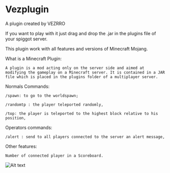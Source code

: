 # Vezplugin
 A plugin created by VEZRRO

 If you want to play with it just drag and drop the .jar in the plugins file of your spiggot server.

 This plugin work with all features and versions of Minecraft Mojang.

 
 
 
 What is a Minecraft Plugin:
    
    A plugin is a mod acting only on the server side and aimed at modifying the gameplay on a Minecraft server. It is contained in a JAR file which is placed in the plugins folder of a multiplayer server.
 
 
 
 
 Normals Commands:

    /spawn: to go to the worldspawn;

    /randomtp : the player teleported randomly,

    /top: the player is teleported to the highest block relative to his position,

 Operators commands:

    /alert : send to all players connected to the server an alert message,

 Other features:

    Number of connected player in a Scoreboard.




![Alt text](image-1.png)
